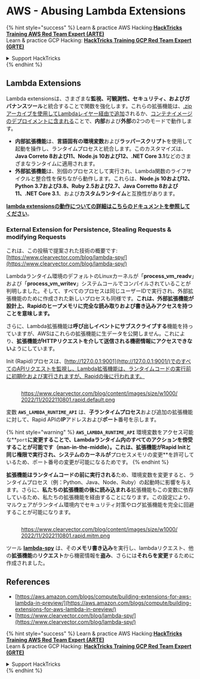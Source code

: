# AWS - Abusing Lambda Extensions

{% hint style="success" %}
Learn & practice AWS Hacking:<img src="/.gitbook/assets/image.png" alt="" data-size="line">[**HackTricks Training AWS Red Team Expert (ARTE)**](https://training.hacktricks.xyz/courses/arte)<img src="/.gitbook/assets/image.png" alt="" data-size="line">\
Learn & practice GCP Hacking: <img src="/.gitbook/assets/image (2).png" alt="" data-size="line">[**HackTricks Training GCP Red Team Expert (GRTE)**<img src="/.gitbook/assets/image (2).png" alt="" data-size="line">](https://training.hacktricks.xyz/courses/grte)

<details>

<summary>Support HackTricks</summary>

* Check the [**subscription plans**](https://github.com/sponsors/carlospolop)!
* **Join the** 💬 [**Discord group**](https://discord.gg/hRep4RUj7f) or the [**telegram group**](https://t.me/peass) or **follow** us on **Twitter** 🐦 [**@hacktricks\_live**](https://twitter.com/hacktricks\_live)**.**
* **Share hacking tricks by submitting PRs to the** [**HackTricks**](https://github.com/carlospolop/hacktricks) and [**HackTricks Cloud**](https://github.com/carlospolop/hacktricks-cloud) github repos.

</details>
{% endhint %}

## Lambda Extensions

Lambda extensionsは、さまざまな**監視、可観測性、セキュリティ、およびガバナンスツール**と統合することで関数を強化します。これらの拡張機能は、[.zipアーカイブを使用してLambdaレイヤー経由で追加](https://docs.aws.amazon.com/lambda/latest/dg/configuration-layers.html)されるか、[コンテナイメージのデプロイメントに含まれる](https://aws.amazon.com/blogs/compute/working-with-lambda-layers-and-extensions-in-container-images/)ことで、**内部**および**外部**の2つのモードで動作します。

* **内部拡張機能**は、**言語固有の環境変数**および**ラッパースクリプト**を使用して起動を操作し、ランタイムプロセスと統合します。このカスタマイズは、**Java Correto 8および11、Node.js 10および12、.NET Core 3.1**などのさまざまなランタイムに適用されます。
* **外部拡張機能**は、別個のプロセスとして実行され、Lambda関数のライフサイクルと整合性を保ちながら動作します。これらは、**Node.js 10および12、Python 3.7および3.8、Ruby 2.5および2.7、Java Corretto 8および11、.NET Core 3.1**、および**カスタムランタイム**と互換性があります。

[**lambda extensionsの動作についての詳細はこちらのドキュメントを参照してください**](https://docs.aws.amazon.com/lambda/latest/dg/runtimes-extensions-api.html)。

### External Extension for Persistence, Stealing Requests & modifying Requests

これは、この投稿で提案された技術の概要です: [https://www.clearvector.com/blog/lambda-spy/](https://www.clearvector.com/blog/lambda-spy/)

Lambdaランタイム環境のデフォルトのLinuxカーネルが「**process\_vm\_readv**」および「**process\_vm\_writev**」システムコールでコンパイルされていることが判明しました。そして、すべてのプロセスは同じユーザーIDで実行され、外部拡張機能のために作成された新しいプロセスも同様です。**これは、外部拡張機能が設計上、Rapidのヒープメモリに完全な読み取りおよび書き込みアクセスを持つことを意味します。**

さらに、Lambda拡張機能は**呼び出しイベントにサブスクライブする**機能を持っていますが、AWSはこれらの拡張機能に生データを公開しません。これにより、**拡張機能がHTTPリクエストを介して送信される機密情報にアクセスできない**ようにしています。

Init (Rapid)プロセスは、[http://127.0.0.1:9001](http://127.0.0.1:9001/)でのすべてのAPIリクエストを監視し、Lambda拡張機能は、ランタイムコードの実行前に初期化および実行されますが、Rapidの後に行われます。

<figure><img src="../../../../.gitbook/assets/image (254).png" alt=""><figcaption><p><a href="https://www.clearvector.com/blog/content/images/size/w1000/2022/11/2022110801.rapid.default.png">https://www.clearvector.com/blog/content/images/size/w1000/2022/11/2022110801.rapid.default.png</a></p></figcaption></figure>

変数 **`AWS_LAMBDA_RUNTIME_API`** は、**子ランタイムプロセス**および追加の拡張機能に対して、Rapid APIの**IP**アドレスおよび**ポート**番号を示します。

{% hint style="warning" %}
**`AWS_LAMBDA_RUNTIME_API`** 環境変数をアクセス可能な**`port`**に変更することで、Lambdaランタイム内のすべてのアクションを傍受することが可能です（**man-in-the-middle**）。これは、拡張機能がRapid Initと同じ権限で実行され、システムのカーネルが**プロセスメモリの変更**を許可しているため、ポート番号の変更が可能になるためです。
{% endhint %}

**拡張機能はランタイムコードの前に実行される**ため、環境変数を変更すると、ランタイムプロセス（例：Python、Java、Node、Ruby）の起動時に影響を与えます。さらに、**私たちの拡張機能の後に読み込まれる**拡張機能もこの変数に依存しているため、私たちの拡張機能を経由することになります。この設定により、マルウェアがランタイム環境内でセキュリティ対策やログ拡張機能を完全に回避することが可能になります。

<figure><img src="../../../../.gitbook/assets/image (267).png" alt=""><figcaption><p><a href="https://www.clearvector.com/blog/content/images/size/w1000/2022/11/2022110801.rapid.mitm.png">https://www.clearvector.com/blog/content/images/size/w1000/2022/11/2022110801.rapid.mitm.png</a></p></figcaption></figure>

ツール [**lambda-spy**](https://github.com/clearvector/lambda-spy) は、その**メモリ書き込み**を実行し、lambdaリクエスト、他の**拡張機能**の**リクエスト**から機密情報を**盗み**、さらには**それらを変更**するために作成されました。

## References

* [https://aws.amazon.com/blogs/compute/building-extensions-for-aws-lambda-in-preview/](https://aws.amazon.com/blogs/compute/building-extensions-for-aws-lambda-in-preview/)
* [https://www.clearvector.com/blog/lambda-spy/](https://www.clearvector.com/blog/lambda-spy/)

{% hint style="success" %}
Learn & practice AWS Hacking:<img src="/.gitbook/assets/image.png" alt="" data-size="line">[**HackTricks Training AWS Red Team Expert (ARTE)**](https://training.hacktricks.xyz/courses/arte)<img src="/.gitbook/assets/image.png" alt="" data-size="line">\
Learn & practice GCP Hacking: <img src="/.gitbook/assets/image (2).png" alt="" data-size="line">[**HackTricks Training GCP Red Team Expert (GRTE)**<img src="/.gitbook/assets/image (2).png" alt="" data-size="line">](https://training.hacktricks.xyz/courses/grte)

<details>

<summary>Support HackTricks</summary>

* Check the [**subscription plans**](https://github.com/sponsors/carlospolop)!
* **Join the** 💬 [**Discord group**](https://discord.gg/hRep4RUj7f) or the [**telegram group**](https://t.me/peass) or **follow** us on **Twitter** 🐦 [**@hacktricks\_live**](https://twitter.com/hacktricks\_live)**.**
* **Share hacking tricks by submitting PRs to the** [**HackTricks**](https://github.com/carlospolop/hacktricks) and [**HackTricks Cloud**](https://github.com/carlospolop/hacktricks-cloud) github repos.

</details>
{% endhint %}

